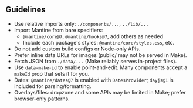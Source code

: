 ## Guidelines

- Use relative imports only: `./components/...`, `../lib/...`
- Import Mantine from bare specifiers:
  - `@mantine/core@7`, `@mantine/hooks@7`, add others as needed
  - Include each package's styles: `@mantine/core/styles.css`, etc.
- Do not add custom build configs or Node-only APIs.
- Prefer inline data URLs for images (public/ may not be served in Make).
- Fetch JSON from `./data/...` (Make reliably serves in-project files).
- Use `data-make-id` to enable point-and-edit. Many components accept a `makeId` prop that sets it for you.
- Dates: `@mantine/dates@7` is enabled with `DatesProvider`; `dayjs@1` is included for parsing/formatting.
- Overlays/files: dropzone and some APIs may be limited in Make; prefer browser-only patterns.
